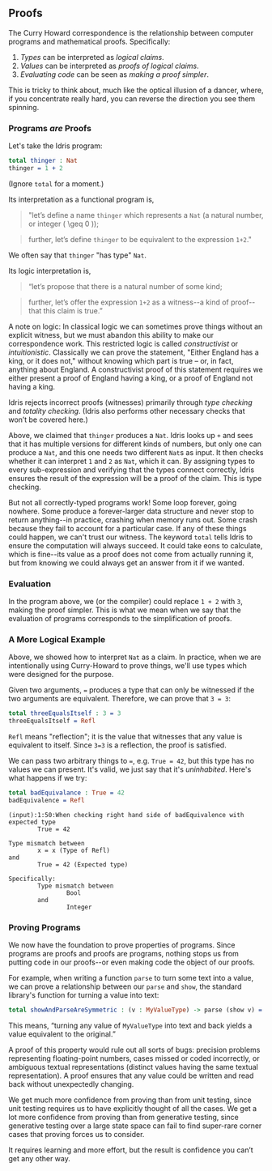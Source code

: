 ## Proofs

The Curry Howard correspondence is the relationship between computer programs
and mathematical proofs. Specifically:

1. *Types* can be interpreted as *logical claims*.
2. *Values* can be interpreted as *proofs of logical claims*.
3. *Evaluating code* can be seen as *making a proof simpler*.

This is tricky to think about, much like the optical illusion of a dancer,
where, if you concentrate really hard, you can reverse the direction you see
them spinning.

### Programs *are* Proofs

Let's take the Idris program:

```idris
total thinger : Nat
thinger = 1 + 2
```

(Ignore `total` for a moment.)

Its interpretation as a functional program is,

> "let’s define a name `thinger` which represents a `Nat` (a natural number,
> or integer \( \geq 0 \));

> further, let’s define `thinger` to be equivalent to the expression `1+2`."

We often say that `thinger` "has type" `Nat`.

Its logic interpretation is,

> “let’s propose that there is a natural number of some kind;

> further, let’s offer the expression `1+2` as a witness--a kind of
> proof--that this claim is true.”

A note on logic: In classical logic we can sometimes prove things without an
explicit witness, but we must abandon this ability to make our correspondence
work.  This restricted logic is called *constructivist* or *intuitionistic*.
Classically we can prove the statement, "Either England has a king, or it does
not," without knowing which part is true – or, in fact, anything about
England.  A constructivist proof of this statement requires we either present
a proof of England having a king, or a proof of England not having a king.

Idris rejects incorrect proofs (witnesses) primarily through _type checking_
and _totality checking_.  (Idris also performs other necessary checks that
won’t be covered here.)

Above, we claimed that `thinger` produces a `Nat`.  Idris looks up `+` and
sees that it has multiple versions for different kinds of numbers, but only
one can produce a `Nat`, and this one needs two different `Nat`s as input. It
then checks whether it can interpret `1` and `2` as `Nat`, which it can.  By
assigning types to every sub-expression and verifying that the types connect
correctly, Idris ensures the result of the expression will be a proof of the
claim.  This is type checking.

But not all correctly-typed programs work!  Some loop forever, going nowhere.
Some produce a forever-larger data structure and never stop to return
anything--in practice, crashing when memory runs out.  Some crash because they
fail to account for a particular case.  If any of these things could happen,
we can't trust our witness.  The keyword `total` tells Idris to ensure the
computation will always succeed. It could take eons to calculate, which is
fine--its value as a proof does not come from actually running it, but from
knowing we could always get an answer from it if we wanted.

### Evaluation

In the program above, we (or the compiler) could replace `1 + 2` with `3`,
making the proof simpler.  This is what we mean when we say that the
evaluation of programs corresponds to the simplification of proofs.

### A More Logical Example

Above, we showed how to interpret `Nat` as a claim.  In practice, when we are
intentionally using Curry-Howard to prove things, we'll use types which were
designed for the purpose.

Given two arguments, `=` produces a type that can only be witnessed if the
two arguments are equivalent.  Therefore, we can prove that `3 = 3`:

```idris
total threeEqualsItself : 3 = 3
threeEqualsItself = Refl
```

`Refl` means "reflection"; it is the value that witnesses that any value is
equivalent to itself.  Since `3=3` is a reflection, the proof is satisfied.

We can pass two arbitrary things to `=`, e.g. `True = 42`, but this type has
no values we can present.  It's valid, we just say that it's *uninhabited*.
Here's what happens if we try:

```idris
total badEquivalance : True = 42
badEquivalence = Refl
```

```
(input):1:50:When checking right hand side of badEquivalence with expected type
        True = 42

Type mismatch between
        x = x (Type of Refl)
and
        True = 42 (Expected type)
 
Specifically:
        Type mismatch between
                Bool
        and
                Integer
```

### Proving Programs

We now have the foundation to prove properties of programs.  Since programs
are proofs and proofs are programs, nothing stops us from putting code in our
proofs--or even making code the object of our proofs.

For example, when writing a function `parse` to turn some text into a value,
we can prove a relationship between our `parse` and `show`, the standard
library's function for turning a value into text:

```idris
total showAndParseAreSymmetric : (v : MyValueType) -> parse (show v) = v
```

This means, “turning any value of `MyValueType` into text and back yields a
value equivalent to the original.”

A proof of this property would rule out all sorts of bugs: precision problems
representing floating-point numbers, cases missed or coded incorrectly, or
ambiguous textual representations (distinct values having the same textual
representation).  A proof ensures that any value could be written and read
back without unexpectedly changing.

We get much more confidence from proving than from unit testing, since unit
testing requires us to have explicitly thought of all the cases.  We get a lot
more confidence from proving than from generative testing, since generative
testing over a large state space can fail to find super-rare corner cases that
proving forces us to consider.

It requires learning and more effort, but the result is confidence you can’t
get any other way.
